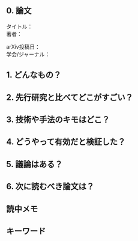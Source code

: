 ## 0. 論文
タイトル：[]()  
著者：  
  
arXiv投稿日：  
学会/ジャーナル：  

## 1. どんなもの？

## 2. 先行研究と比べてどこがすごい？

## 3. 技術や手法のキモはどこ？

## 4. どうやって有効だと検証した？

## 5. 議論はある？

## 6. 次に読むべき論文は？

## 読中メモ

## キーワード
